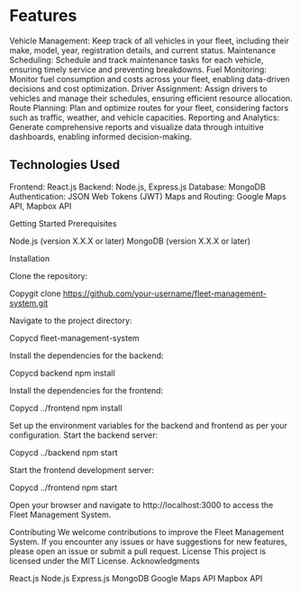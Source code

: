 # Features

Vehicle Management: Keep track of all vehicles in your fleet, including their make, model, year, registration details, and current status.
Maintenance Scheduling: Schedule and track maintenance tasks for each vehicle, ensuring timely service and preventing breakdowns.
Fuel Monitoring: Monitor fuel consumption and costs across your fleet, enabling data-driven decisions and cost optimization.
Driver Assignment: Assign drivers to vehicles and manage their schedules, ensuring efficient resource allocation.
Route Planning: Plan and optimize routes for your fleet, considering factors such as traffic, weather, and vehicle capacities.
Reporting and Analytics: Generate comprehensive reports and visualize data through intuitive dashboards, enabling informed decision-making.

## Technologies Used

Frontend: React.js
Backend: Node.js, Express.js
Database: MongoDB
Authentication: JSON Web Tokens (JWT)
Maps and Routing: Google Maps API, Mapbox API

Getting Started
Prerequisites

Node.js (version X.X.X or later)
MongoDB (version X.X.X or later)

Installation

Clone the repository:

Copygit clone https://github.com/your-username/fleet-management-system.git

Navigate to the project directory:

Copycd fleet-management-system

Install the dependencies for the backend:

Copycd backend
npm install

Install the dependencies for the frontend:

Copycd ../frontend
npm install

Set up the environment variables for the backend and frontend as per your configuration.
Start the backend server:

Copycd ../backend
npm start

Start the frontend development server:

Copycd ../frontend
npm start

Open your browser and navigate to http://localhost:3000 to access the Fleet Management System.

Contributing
We welcome contributions to improve the Fleet Management System. If you encounter any issues or have suggestions for new features, please open an issue or submit a pull request.
License
This project is licensed under the MIT License.
Acknowledgments

React.js
Node.js
Express.js
MongoDB
Google Maps API
Mapbox API
